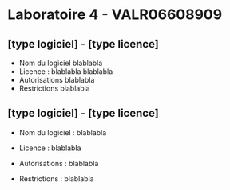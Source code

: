 # Laboratoire 4 - VALR06608909

## [type logiciel] - [type licence]

- Nom du logiciel
blablabla
- Licence : blablabla
blablabla
- Autorisations
blablabla
- Restrictions
blablabla

## [type logiciel] - [type licence]

- Nom du logiciel
: blablabla

- Licence
: blablabla

- Autorisations
: blablabla

- Restrictions
: blablabla

